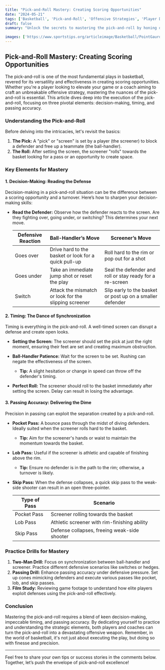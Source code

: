 ```yaml
---
title: "Pick-and-Roll Mastery: Creating Scoring Opportunities"
date: "2024-05-21"
tags: ['Basketball', 'Pick-and-Roll', 'Offensive Strategies', 'Player Development', 'Coaching Tips']
draft: false
summary: "Unlock the secrets to mastering the pick-and-roll by honing decision-making, perfecting timing, and enhancing passing accuracy. Elevate your offense with these expert tips."

images: ['https://www.sportstips.org/articleimage/Basketball/PointGaurd/pick_and_roll_mastery_creating_scoring_opportunities.webp']
---
```


## Pick-and-Roll Mastery: Creating Scoring Opportunities

The pick-and-roll is one of the most fundamental plays in basketball, revered for its versatility and effectiveness in creating scoring opportunities. Whether you're a player looking to elevate your game or a coach aiming to craft an unbreakable offensive strategy, mastering the nuances of the pick-and-roll is essential. This article dives deep into the execution of the pick-and-roll, focusing on three pivotal elements: decision-making, timing, and passing accuracy.

### Understanding the Pick-and-Roll

Before delving into the intricacies, let's revisit the basics:

1. **The Pick:** A "pick" or "screen" is set by a player (the screener) to block a defender and free up a teammate (the ball-handler).
2. **The Roll:** After setting the screen, the screener "rolls" towards the basket looking for a pass or an opportunity to create space.

### Key Elements for Mastery

#### 1. Decision-Making: Reading the Defense

Decision-making in a pick-and-roll situation can be the difference between a scoring opportunity and a turnover. Here’s how to sharpen your decision-making skills:

- **Read the Defender:** Observe how the defender reacts to the screen. Are they fighting over, going under, or switching? This determines your next move.
  
  | Defensive Reaction | Ball-Handler’s Move                                  | Screener’s Move                         |
  |--------------------|-----------------------------------------------------|-----------------------------------------|
  | Goes over          | Drive hard to the basket or look for a quick pull-up| Roll hard to the rim or pop out for a shot|
  | Goes under         | Take an immediate jump shot or reset the play       | Seal the defender and roll or stay ready for a re-screen|
  | Switch             | Attack the mismatch or look for the slipping screener | Slip early to the basket or post up on a smaller defender|

#### 2. Timing: The Dance of Synchronization

Timing is everything in the pick-and-roll. A well-timed screen can disrupt a defense and create open looks.

- **Setting the Screen:** The screener should set the pick at just the right moment, ensuring their feet are set and creating maximum obstruction.
- **Ball-Handler Patience:** Wait for the screen to be set. Rushing can negate the effectiveness of the screen.
  
  - **Tip:** A slight hesitation or change in speed can throw off the defender's timing.

- **Perfect Roll:** The screener should roll to the basket immediately after setting the screen. Delay can result in losing the advantage.

#### 3. Passing Accuracy: Delivering the Dime

Precision in passing can exploit the separation created by a pick-and-roll.

- **Pocket Pass:** A bounce pass through the midst of diving defenders. Ideally suited when the screener rolls hard to the basket.
  
  - **Tip:** Aim for the screener's hands or waist to maintain the momentum towards the basket.

- **Lob Pass:** Useful if the screener is athletic and capable of finishing above the rim.
  
  - **Tip:** Ensure no defender is in the path to the rim; otherwise, a turnover is likely.

- **Skip Pass:** When the defense collapses, a quick skip pass to the weak-side shooter can result in an open three-pointer.
  
  | Type of Pass  | Scenario                               |
  |---------------|----------------------------------------|
  | Pocket Pass   | Screener rolling towards the basket    |
  | Lob Pass      | Athletic screener with rim-finishing ability |
  | Skip Pass     | Defense collapses, freeing weak-side shooter |

### Practice Drills for Mastery

1. **Two-Man Drill:** Focus on synchronization between ball-handler and screener. Practice different defensive scenarios like switches or hedges.
2. **Passing Drill:** Enhance passing accuracy under defensive pressure. Set up cones mimicking defenders and execute various passes like pocket, lob, and skip passes.
3. **Film Study:** Reviewing game footage to understand how elite players exploit defenses using the pick-and-roll effectively.

### Conclusion

Mastering the pick-and-roll requires a blend of keen decision-making, impeccable timing, and passing accuracy. By dedicating yourself to practice and understanding the strategic elements, both players and coaches can turn the pick-and-roll into a devastating offensive weapon. Remember, in the world of basketball, it's not just about executing the play, but doing so with finesse and precision.

---

Feel free to share your own tips or success stories in the comments below. Together, let’s push the envelope of pick-and-roll excellence!
```